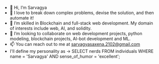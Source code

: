 - 👋 Hi, I’m Sarvagya
- 👀 I love to break down complex problems, devise the solution, and then automate it!
- 🌱 I’m skilled in Blockchain and full-stack web development. My domain of interests include web, AI, and solidity.
- 💞️ I’m looking to collaborate on web development projects, python modeling, blockchain projects, AI-bot development and ML.
- 📫 You can reach out to me at sarvagyasaxena.2102@gmail.com
- I'll define my personality as ->  SELECT nerds FROM individuals
WHERE name = 'Sarvagya'
AND sense_of_humor = 'excellent';

<!---
serverf21/serverf21 is a ✨ special ✨ repository because its `README.md` (this file) appears on your GitHub profile.
You can click the Preview link to take a look at your changes.
--->
